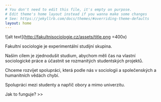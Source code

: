 ```yaml
---
# You don't need to edit this file, it's empty on purpose.
# Edit theme's home layout instead if you wanna make some changes
# See: https://jekyllrb.com/docs/themes/#overriding-theme-defaults
layout: home
---
```


![alt text](http://fakultnisociologie.cz/assets/title.png =400x)

Fakultní sociologie je experimentální studijní skupina.
 
Naším cílem je zjednodušit studium, abychom měli čas na vlastní sociologické práce a účastnit se rozmanitých studentských projektů.
 
Chceme rozvíjet spolupráci, která podle nás v sociologii a společenských a humanitních vědách chybí.
 
Spolupráci mezi studenty a napříč obory a mimo univerzitu.
 
Jak to funguje? >>

